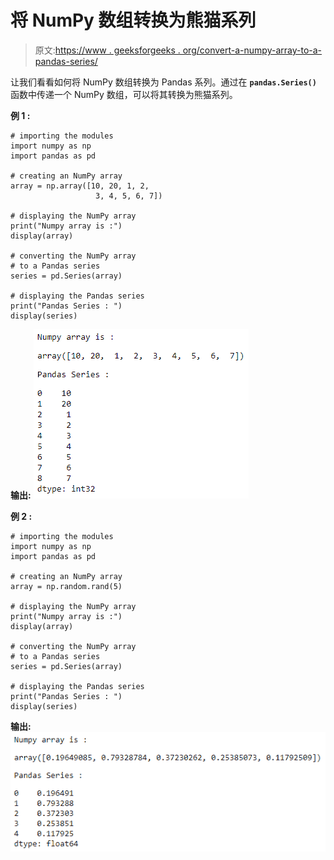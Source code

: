 # 将 NumPy 数组转换为熊猫系列

> 原文:[https://www . geeksforgeeks . org/convert-a-numpy-array-to-a-pandas-series/](https://www.geeksforgeeks.org/convert-a-numpy-array-to-a-pandas-series/)

让我们看看如何将 NumPy 数组转换为 Pandas 系列。通过在 **`pandas.Series()`** 函数中传递一个 NumPy 数组，可以将其转换为熊猫系列。

**例 1 :**

```
# importing the modules
import numpy as np
import pandas as pd

# creating an NumPy array
array = np.array([10, 20, 1, 2, 
                   3, 4, 5, 6, 7])

# displaying the NumPy array
print("Numpy array is :")
display(array)

# converting the NumPy array 
# to a Pandas series
series = pd.Series(array) 

# displaying the Pandas series
print("Pandas Series : ")
display(series)
```

**输出:**
![](img/b7a0932b5660d13ad18f2f4d6fe90f1f.png)

**例 2 :**

```
# importing the modules
import numpy as np
import pandas as pd

# creating an NumPy array
array = np.random.rand(5) 

# displaying the NumPy array
print("Numpy array is :")
display(array)

# converting the NumPy array 
# to a Pandas series
series = pd.Series(array) 

# displaying the Pandas series
print("Pandas Series : ")
display(series)
```

**输出:**
![](img/a4a44ceaff68bc68670f217c9ed22e81.png)